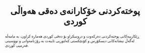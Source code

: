 ---
title: "پوختەکردنی خۆکارانەی دەقی هەواڵی کوردی"
authors: ["sara-ahmed", "zainab-hussein"]
abstract: "ڕێکارییەکانی پوختەکردنی دەرکەوت و دروسکراو بۆ دەقی کوردی هەمارە کراون، بە مامەڵە لەگەڵ نیشانەکانی دیسکۆرس و کۆنتێکستی کەلتوریی تایبەت بە رۆژنامەوانی و نووسینی فەرمیی کوردی."
doiUrl: "https://doi.org/10.1000/summ-kurdish-2023"
datasetIds: ["dataset-10", "dataset-13"]
citation: "عەزیز، بایان؛ و کریم، چیمان (2023). پوختەکردنی خۆکارانەی دەقی هەواڵی کوردی. پرۆسەسازی و بەڕێوەبردنی زانیاری، 60(4)، 103401."
publishedDate: "2023-05-25"
journal: "Information Processing & Management"
volume: "60"
issue: "4"
pages: "103401"
doi: "10.1000/summ-kurdish-2023"
keywords: ["پوختەکردنی دەق", "کوردی", "وتارە هەواڵییەکان", "NLP"]
projectId: "summarization"
organizationIds: [1, 5]
draft: false
--- 